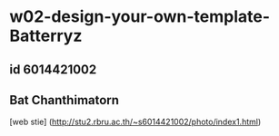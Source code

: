 # w02-design-your-own-template-Batterryz
## id 6014421002
## Bat Chanthimatorn

[web stie]
(http://stu2.rbru.ac.th/~s6014421002/photo/index1.html)

